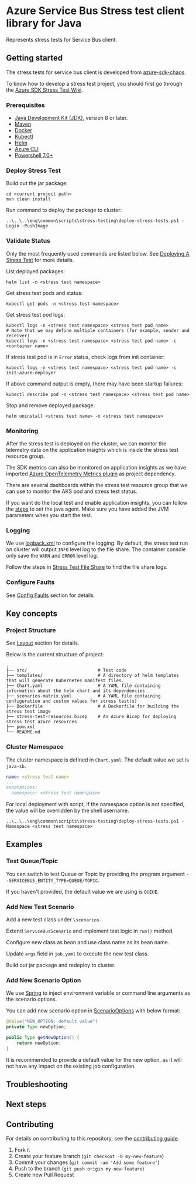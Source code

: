 # Azure Service Bus Stress test client library for Java

Represents stress tests for Service Bus client.

## Getting started

The stress tests for service bus client is developed from [azure-sdk-chaos][azure_sdk_chaos].

To know how to develop a stress test project, you should first go through the [Azure SDK Stress Test Wiki][azure_sdk_stress_test].

### Prerequisites

- [Java Development Kit (JDK)][jdk_link], version 8 or later.
- [Maven][maven]
- [Docker][docker]
- [Kubectl][kubectl]
- [Helm][helm]
- [Azure CLI][azure_cli]
- [Powershell 7.0+][powershell]

### Deploy Stress Test

Build out the jar package:

```shell
cd <current project path>
mvn clean install
```

Run command to deploy the package to cluster:

```shell
..\..\..\eng\common\scripts\stress-testing\deploy-stress-tests.ps1 -Login -PushImage
``` 

### Validate Status

Only the most frequently used commands are listed below. See [Deploying A Stress Test][deploy_stress_test] for more details.

List deployed packages:

```shell
helm list -n <stress test namespace>
```

Get stress test pods and status:

```shell
kubectl get pods -n <stress test namespace>
```

Get stress test pod logs:

```shell
kubectl logs -n <stress test namespace> <stress test pod name>
# Note that we may define multiple containers (for example, sender and receiver)
kubectl logs -n <stress test namespace> <stress test pod name> -c <container name>
```

If stress test pod is in `Error` status, check logs from init container:

```shell
kubectl logs -n <stress test namespace> <stress test pod name> -c init-azure-deployer
```

If above command output is empty, there may have been startup failures:

```shell
kubectl describe pod -n <stress test namespace> <stress test pod name>
```

Stop and remove deployed package:

```shell
helm uninstall <stress test name> -n <stress test namespace>
```

### Monitoring

After the stress test is deployed on the cluster, we can monitor the telemetry data on the application insights which is 
inside the stress test resource group.

The SDK metrics can also be monitored on application insights as we have imported 
[Azure OpenTelemetry Metrics plugin][azure_core_metrics_opentelemetry] as project dependency.

There are several dashboards within the stress test resource group that we can use to monitor the AKS pod and stress test status.

If you want do the local test and enable application insights, you can follow the [steps][enable_application_insights] to set the java agent.
Make sure you have added the JVM parameters when you start the test.


### Logging

We use [logback.xml][logback_xml] to configure the logging. By default, the stress test run on cluster will output 
`INFO` level log to the file share. The container console only save the `WARN` and `ERROR` level log.

Follow the steps in [Stress Test File Share][stress_test_file_share] to find the file share logs.

### Configure Faults

See [Config Faults][config_faults] section for details.

## Key concepts

### Project Structure

See [Layout][stress_test_layout] section for details. 

Below is the current structure of project:
```
.
├── src/                           # Test code
├── templates/                     # A directory of helm templates that will generate Kubernetes manifest files.
├── Chart.yaml                     # A YAML file containing information about the helm chart and its dependencies
├── scenarios-matrix.yaml          # A YAML file containing configuration and custom values for stress test(s)
├── Dockerfile                     # A Dockerfile for building the stress test image
├── stress-test-resources.bicep    # An Azure Bicep for deploying stress test azure resources
├── pom.xml
└── README.md
```

### Cluster Namespace 
The cluster namespace is defined in `Chart.yaml`. The default value we set is `java-sb`.

```yaml
name: <stress test name>
...
annotations:
  namespace: <stress test namespace>
```

For local deployment with script, if the namespace option is not specified, the value will be overridden by the shell username.

```shell
..\..\..\eng\common\scripts\stress-testing\deploy-stress-tests.ps1 -Namespace <stress test namespace>
```

## Examples

### Test Queue/Topic

You can switch to test Queue or Topic by providing the program argument `--SERVICEBUS_ENTITY_TYPE=QUEUE/TOPIC`. 

If you haven't provided, the default value we are using is `QUEUE`.

### Add New Test Scenario

Add a new test class under `\scenarios`.

Extend `ServiceBusScenario` and implement test logic in `run()` method.

Configure new class as bean and use class name as its bean name.

Update `args` field in `job.yaml` to execute the new test class.

Build out jar package and redeploy to cluster.

### Add New Scenario Option

We use [Spring][spring_configuration] to inject environment variable or
command line arguments as the scenario options.

You can add new scenario option in [ScenarioOptions][ScenarioOptions] with below format:

```java
@Value("NEW_OPTION: default value")
private Type newOption;

public Type getNewOption() {
    return newOption;
}
```

It is recommended to provide a default value for the new option, as it will not have any impact
on the existing job configuration.

## Troubleshooting

## Next steps

## Contributing

For details on contributing to this repository, see the [contributing guide](https://github.com/Azure/azure-sdk-for-java/blob/main/CONTRIBUTING.md).

1. Fork it
1. Create your feature branch (`git checkout -b my-new-feature`)
1. Commit your changes (`git commit -am 'Add some feature'`)
1. Push to the branch (`git push origin my-new-feature`)
1. Create new Pull Request

<!-- links -->
[azure_sdk_chaos]: https://github.com/Azure/azure-sdk-tools/blob/main/tools/stress-cluster/chaos/README.md
[azure_sdk_stress_test]: https://aka.ms/azsdk/stress
[jdk_link]: https://docs.microsoft.com/java/azure/jdk/?view=azure-java-stable
[maven]: https://maven.apache.org/
[docker]: https://docs.docker.com/get-docker/
[kubectl]: https://kubernetes.io/docs/tasks/tools/#kubectl
[helm]: https://helm.sh/docs/intro/install/
[azure_cli]: https://docs.microsoft.com/cli/azure/install-azure-cli
[powershell]: https://docs.microsoft.com/powershell/scripting/install/installing-powershell?view=powershell-7
[enable_application_insights]: https://docs.microsoft.com/azure/azure-monitor/app/java-in-process-agent#enable-azure-monitor-application-insights
[azure_core_metrics_opentelemetry]: https://github.com/Azure/azure-sdk-for-java/tree/main/sdk/core/azure-core-metrics-opentelemetry
[logback_xml]: https://github.com/Azure/azure-sdk-for-java/blob/main/sdk/servicebus/azure-messaging-servicebus-stress/src/main/resources/logback.xml
[stress_test_file_share]: https://github.com/Azure/azure-sdk-tools/blob/main/tools/stress-cluster/chaos/README.md#stress-test-file-share
[deploy_stress_test]: https://github.com/Azure/azure-sdk-tools/blob/main/tools/stress-cluster/chaos/README.md#deploying-a-stress-test
[config_faults]: https://github.com/Azure/azure-sdk-tools/blob/main/tools/stress-cluster/chaos/README.md#configuring-faults
[stress_test_layout]: https://github.com/Azure/azure-sdk-tools/blob/main/tools/stress-cluster/chaos/README.md#layout
[spring_configuration]: https://docs.spring.io/spring-boot/docs/current/reference/html/features.html#features.external-config
[ScenarioOptions]: https://github.com/Azure/azure-sdk-for-java/blob/main/sdk/servicebus/azure-messaging-servicebus-stress/src/main/java/com/azure/messaging/servicebus/stress/util/ScenarioOptions.java
